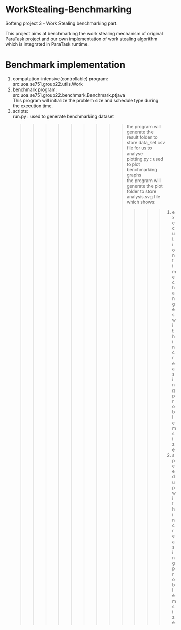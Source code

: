 # WorkStealing-Benchmarking

Softeng project 3 - Work Stealing benchmarking part.

This project aims at benchmarking the work stealing mechanism of original ParaTask project and our own implementation of work stealing algorithm which is integrated in ParaTask runtime. 

# Benchmark implementation

1)	computation-intensive(controllable) program:  
    src:uoa.se751.group22.utils.Work  
2)  benchmark program:  
    src:uoa.se751.group22.benchmark.Benchmark.ptjava  
    This program will initialize the problem size and schedule type during the execution time.
3)  scripts:  
    run.py : used to generate benchmarking dataset  
    >>>>>>>>>the program will generate the result folder to store data_set.csv file for us to analyse  
    plotting.py : used to plot benchmarking graphs  
    >>>>>>>>>the program will generate the plot folder to store analysis.svg file which shows:  
    >>>>>>>>>>>>1) execution time changes with increasing problem size  
    >>>>>>>>>>>>2) speedup with increasing problem size
